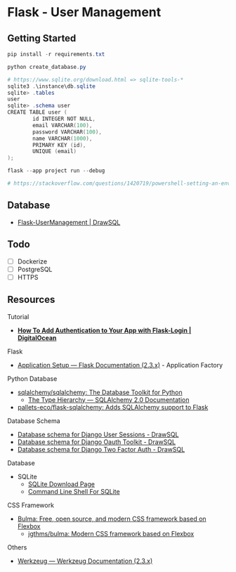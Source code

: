 # Flask - User Management

## Getting Started

```powershell
pip install -r requirements.txt

python create_database.py

# https://www.sqlite.org/download.html => sqlite-tools-*
sqlite3 .\instance\db.sqlite
sqlite> .tables
user
sqlite> .schema user
CREATE TABLE user (
        id INTEGER NOT NULL,
        email VARCHAR(100),
        password VARCHAR(100),
        name VARCHAR(1000),
        PRIMARY KEY (id),
        UNIQUE (email)
);
```

```powershell
flask --app project run --debug

# https://stackoverflow.com/questions/1420719/powershell-setting-an-environment-variable-for-a-single-command-only
```

## Database

- [Flask-UserManagement | DrawSQL](https://drawsql.app/teams/trader/diagrams/flask-usermanagement)

## Todo

- [ ] Dockerize
- [ ] PostgreSQL
- [ ] HTTPS

## Resources

Tutorial

- [**How To Add Authentication to Your App with Flask-Login | DigitalOcean**](https://www.digitalocean.com/community/tutorials/how-to-add-authentication-to-your-app-with-flask-login)

Flask

- [Application Setup — Flask Documentation (2.3.x)](https://flask.palletsprojects.com/en/2.3.x/tutorial/factory/) - Application Factory

Python Database

- [sqlalchemy/sqlalchemy: The Database Toolkit for Python](https://github.com/sqlalchemy/sqlalchemy)
  - [The Type Hierarchy — SQLAlchemy 2.0 Documentation](https://docs.sqlalchemy.org/en/20/core/type_basics.html#generic-camelcase-types)
- [pallets-eco/flask-sqlalchemy: Adds SQLAlchemy support to Flask](https://github.com/pallets-eco/flask-sqlalchemy/)

Database Schema

- [Database schema for Django User Sessions - DrawSQL](https://drawsql.app/templates/django-user-sessions)
- [Database schema for Django Oauth Toolkit - DrawSQL](https://drawsql.app/templates/django-oauth-toolkit)
- [Database schema for Django Two Factor Auth - DrawSQL](https://drawsql.app/templates/django-two-factor-auth)

Database

- SQLite
  - [SQLite Download Page](https://www.sqlite.org/download.html)
  - [Command Line Shell For SQLite](https://www.sqlite.org/cli.html)

CSS Framework

- [Bulma: Free, open source, and modern CSS framework based on Flexbox](https://bulma.io/)
  - [jgthms/bulma: Modern CSS framework based on Flexbox](https://github.com/jgthms/bulma)

Others

- [Werkzeug — Werkzeug Documentation (2.3.x)](https://werkzeug.palletsprojects.com/en/2.3.x/)
